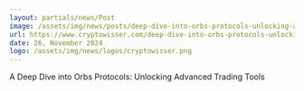 ```yaml
---
layout: partials/news/Post
image: /assets/img/news/posts/deep-dive-into-orbs-protocols-unlocking-advanced-trading-tools.jpg
url: https://www.cryptowisser.com/deep-dive-into-orbs-protocols-unlocking-advanced-trading-tools
date: 26, November 2024
logo: /assets/img/news/logos/cryptowisser.png
---
```


A Deep Dive into Orbs Protocols: Unlocking Advanced Trading Tools
